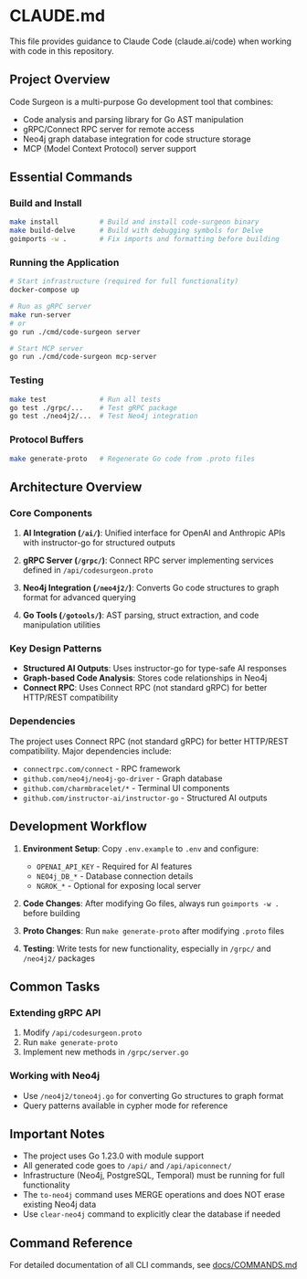 # CLAUDE.md

This file provides guidance to Claude Code (claude.ai/code) when working with code in this repository.

## Project Overview

Code Surgeon is a multi-purpose Go development tool that combines:
- Code analysis and parsing library for Go AST manipulation  
- gRPC/Connect RPC server for remote access
- Neo4j graph database integration for code structure storage
- MCP (Model Context Protocol) server support

## Essential Commands

### Build and Install
```bash
make install          # Build and install code-surgeon binary
make build-delve      # Build with debugging symbols for Delve
goimports -w .        # Fix imports and formatting before building
```

### Running the Application
```bash
# Start infrastructure (required for full functionality)
docker-compose up

# Run as gRPC server
make run-server
# or
go run ./cmd/code-surgeon server

# Start MCP server
go run ./cmd/code-surgeon mcp-server
```

### Testing
```bash
make test             # Run all tests  
go test ./grpc/...    # Test gRPC package
go test ./neo4j2/...  # Test Neo4j integration
```

### Protocol Buffers
```bash
make generate-proto   # Regenerate Go code from .proto files
```

## Architecture Overview

### Core Components

1. **AI Integration (`/ai/`)**: Unified interface for OpenAI and Anthropic APIs with instructor-go for structured outputs

2. **gRPC Server (`/grpc/`)**: Connect RPC server implementing services defined in `/api/codesurgeon.proto`

3. **Neo4j Integration (`/neo4j2/`)**: Converts Go code structures to graph format for advanced querying

4. **Go Tools (`/gotools/`)**: AST parsing, struct extraction, and code manipulation utilities

### Key Design Patterns

- **Structured AI Outputs**: Uses instructor-go for type-safe AI responses  
- **Graph-based Code Analysis**: Stores code relationships in Neo4j
- **Connect RPC**: Uses Connect RPC (not standard gRPC) for better HTTP/REST compatibility

### Dependencies

The project uses Connect RPC (not standard gRPC) for better HTTP/REST compatibility. Major dependencies include:
- `connectrpc.com/connect` - RPC framework
- `github.com/neo4j/neo4j-go-driver` - Graph database
- `github.com/charmbracelet/*` - Terminal UI components
- `github.com/instructor-ai/instructor-go` - Structured AI outputs

## Development Workflow

1. **Environment Setup**: Copy `.env.example` to `.env` and configure:
   - `OPENAI_API_KEY` - Required for AI features
   - `NEO4j_DB_*` - Database connection details
   - `NGROK_*` - Optional for exposing local server

2. **Code Changes**: After modifying Go files, always run `goimports -w .` before building

3. **Proto Changes**: Run `make generate-proto` after modifying `.proto` files

4. **Testing**: Write tests for new functionality, especially in `/grpc/` and `/neo4j2/` packages

## Common Tasks

### Extending gRPC API
1. Modify `/api/codesurgeon.proto`
2. Run `make generate-proto`
3. Implement new methods in `/grpc/server.go`

### Working with Neo4j
- Use `/neo4j2/toneo4j.go` for converting Go structures to graph format
- Query patterns available in cypher mode for reference

## Important Notes

- The project uses Go 1.23.0 with module support
- All generated code goes to `/api/` and `/api/apiconnect/`
- Infrastructure (Neo4j, PostgreSQL, Temporal) must be running for full functionality
- The `to-neo4j` command uses MERGE operations and does NOT erase existing Neo4j data
- Use `clear-neo4j` command to explicitly clear the database if needed

## Command Reference

For detailed documentation of all CLI commands, see [docs/COMMANDS.md](docs/COMMANDS.md)